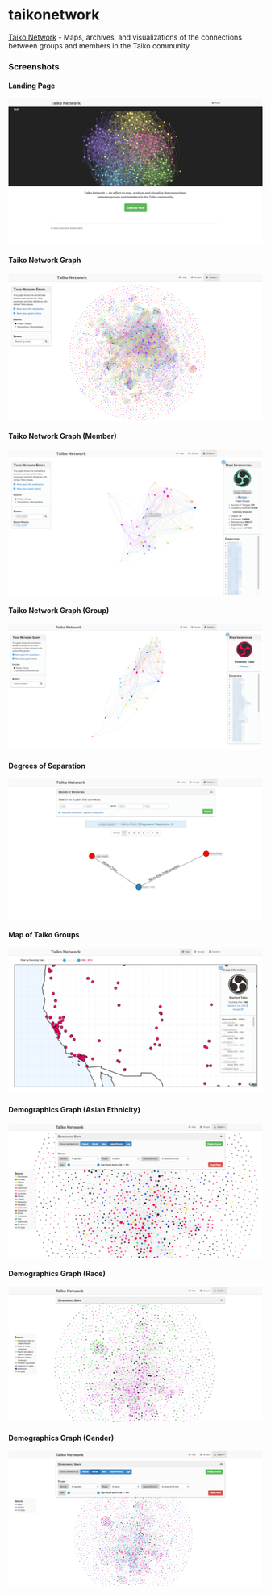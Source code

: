 # taikonetwork

[Taiko Network](http://54.191.94.187) - Maps, archives, and visualizations of the connections
between groups and members in the Taiko community.

### Screenshots

#### Landing Page
![Taiko Network Landing Page](
https://raw.githubusercontent.com/taikonetwork/taikonetwork/master/readme/homepage.png)

#### Taiko Network Graph
![Taiko Network Graph](
https://raw.githubusercontent.com/taikonetwork/taikonetwork/master/readme/networkgraph1.png)

#### Taiko Network Graph (Member)
![Taiko Network Graph (Member)](
https://raw.githubusercontent.com/taikonetwork/taikonetwork/master/readme/networkgraph2.png)

#### Taiko Network Graph (Group)
![Taiko Network Graph (Group)](
https://raw.githubusercontent.com/taikonetwork/taikonetwork/master/readme/networkgraph3.png)

#### Degrees of Separation
![Taiko Network - Degrees of Separation](
https://raw.githubusercontent.com/taikonetwork/taikonetwork/master/readme/degrees.png)

#### Map of Taiko Groups
![Map of Taiko Groups](
https://raw.githubusercontent.com/taikonetwork/taikonetwork/master/readme/groupmap.png)

#### Demographics Graph (Asian Ethnicity)
![Demographics Graph (Asian Ethnicity)](
https://raw.githubusercontent.com/taikonetwork/taikonetwork/master/readme/demograph1.png)

#### Demographics Graph (Race)
![Demographics Graph (Race)](
https://raw.githubusercontent.com/taikonetwork/taikonetwork/master/readme/demograph2.png)

#### Demographics Graph (Gender)
![Demographics Graph (Gender)](
https://raw.githubusercontent.com/taikonetwork/taikonetwork/master/readme/demograph3.png)


